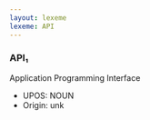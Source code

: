 ```yaml
---
layout: lexeme
lexeme: API
---
```


###  API₁

Application Programming Interface
* UPOS:  NOUN
* Origin:  unk

